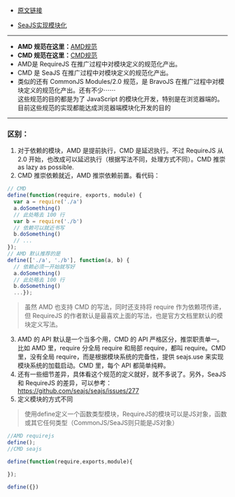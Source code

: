 - [原文链接](https://www.zhihu.com/question/20351507/answer/14859415)

- [SeaJS实现模块化](http://blog.codinglabs.org/articles/modularized-javascript-with-seajs.html)

---
- **AMD 规范在这里：**[AMD规范](https://github.com/amdjs/amdjs-api/wiki/AMD)
- **CMD 规范在这里：**[CMD规范](https://github.com/seajs/seajs/issues/242)
- AMD是 RequireJS 在推广过程中对模块定义的规范化产出。
- CMD 是 SeaJS 在推广过程中对模块定义的规范化产出。
- 类似的还有 CommonJS Modules/2.0 规范，是 BravoJS 在推广过程中对模块定义的规范化产出。还有不少⋯⋯  
这些规范的目的都是为了 JavaScript 的模块化开发，特别是在浏览器端的。目前这些规范的实现都能达成浏览器端模块化开发的目的
---
### 区别：
1. 对于依赖的模块，AMD 是提前执行，CMD 是延迟执行。不过 RequireJS 从 2.0 开始，也改成可以延迟执行（根据写法不同，处理方式不同）。CMD 推崇 as lazy as possible.
2. CMD 推崇依赖就近，AMD 推崇依赖前置。看代码：
```JavaScript
// CMD
define(function(require, exports, module) {   
  var a = require('./a')   
  a.doSomething()   
  // 此处略去 100 行   
  var b = require('./b')
  // 依赖可以就近书写   
  b.doSomething()   
  // ...
});
// AMD 默认推荐的是
define(['./a', './b'], function(a, b) {  
  // 依赖必须一开始就写好    
  a.doSomething()    
  // 此处略去 100 行    
  b.doSomething()    
  ...});
  ```
> 虽然 AMD 也支持 CMD 的写法，同时还支持将 require 作为依赖项传递，但 RequireJS 的作者默认是最喜欢上面的写法，也是官方文档里默认的模块定义写法。

3. AMD 的 API 默认是一个当多个用，CMD 的 API 严格区分，推崇职责单一。比如 AMD 里，require 分全局 require 和局部 require，都叫 require。CMD 里，没有全局 require，而是根据模块系统的完备性，提供 seajs.use 来实现模块系统的加载启动。CMD 里，每个 API 都简单纯粹。
4. 还有一些细节差异，具体看这个规范的定义就好，就不多说了。另外，SeaJS 和 RequireJS 的差异，可以参考：https://github.com/seajs/seajs/issues/277
5. 定义模块的方式不同  
  > 使用define定义一个函数类型模块，RequireJS的模块可以是JS对象，函数或其它任何类型（CommonJS/SeaJS则只能是JS对象）

  ```JavaScript
  //AMD requirejs
  define();
  //CMD seajs

  define(function(require,exports,module){

  });

  define({})
  ```
